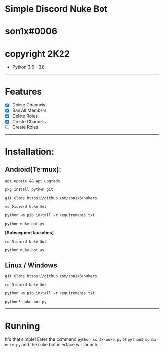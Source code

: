 # Simple Discord Nuke Bot
# son1x#0006
# copyright 2K22
* Python 3.6 - 3.8
***
# Features
 - [x] Delete Channels
 - [x] Ban All Members
 - [x] Delete Roles
 - [x] Create Channels
 - [ ] Create Roles

***
# Installation:
## Android(Termux):
```console
apt update && apt upgrade

pkg install python git

git clone https://github.com/son1x6/nukers

cd Discord-Nuke-Bot

python -m pip install -r requirements.txt

python nuke-bot.py
```
**[Subsequent launches]**
```console
cd Discord-Nuke-Bot

python nuke-bot.py
```
## Linux / Windows
```console
git clone https://github.com/son1x6/nukers

cd Discord-Nuke-Bot

python -m pip install -r requirements.txt

python3 nuke-bot.py
```

***
# Running
It's that simple! Enter the command `python son1x-nuke.py` or `python3 son1x-nuke.py` and the nuke bot interface will launch.
